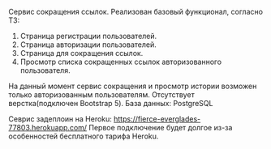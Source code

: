 Сервис сокращения ссылок.
Реализован базовый функционал, согласно ТЗ:
1. Страница регистрации пользователей.
2. Страница авторизации пользователей.
3. Страница для сокращения ссылок.
4. Просмотр списка сокращенных ссылок авторизованного пользователя.

На данный момент сервис сокращения и просмотр истории возможен только авторизованным пользователям.
Отсутствует верстка(подключен Bootstrap 5).
База данных: PostgreSQL

Севрис задеплоин на Heroku:
https://fierce-everglades-77803.herokuapp.com/
Первое подключение будет долгое из-за особенностей бесплатного тарифа Heroku.


